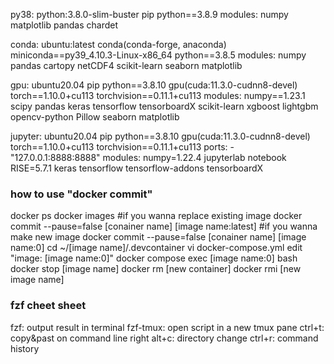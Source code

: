 py38:
    python:3.8.0-slim-buster
    pip
    python==3.8.9
    modules:
        numpy
        matplotlib
        pandas
        chardet

conda:
    ubuntu:latest
    conda(conda-forge, anaconda)
    miniconda==py39_4.10.3-Linux-x86_64
    python==3.8.5
    modules:
        numpy
        pandas
        cartopy
        netCDF4
        scikit-learn
        seaborn
        matplotlib

gpu:
    ubuntu20.04
    pip
    python==3.8.10
    gpu(cuda:11.3.0-cudnn8-devel)
    torch==1.10.0+cu113
    torchvision==0.11.1+cu113
    modules:
        numpy==1.23.1
        scipy
        pandas
        keras
        tensorflow
        tensorboardX
        scikit-learn
        xgboost
        lightgbm
        opencv-python
        Pillow
        seaborn
        matplotlib

jupyter: 
    ubuntu20.04
    pip
    python==3.8.10
    gpu(cuda:11.3.0-cudnn8-devel)
    torch==1.10.0+cu113
    torchvision==0.11.1+cu113
    ports:
        - "127.0.0.1:8888:8888"
    modules:
        numpy=1.22.4
        jupyterlab
        notebook
        RISE=5.7.1
        keras
        tensorflow
        tensorflow-addons
        tensorboardX

### how to use "docker commit" ###
docker ps
docker images
#if you wanna replace existing image
    docker commit --pause=false [conainer name] [image name:latest]
#if you wanna make new image
    docker commit --pause=false [conainer name] [image name:0]
    cd ~/[image name]/.devcontainer
    vi docker-compose.yml
        edit "image: [image name:0]"
    docker compose exec [image name:0] bash
    docker stop [image name]
docker rm [new container]
docker rmi [new image name]

### fzf cheet sheet ###
fzf: output result in terminal
fzf-tmux: open script in a new tmux pane
ctrl+t: copy&past on command line
right alt+c: directory change
ctrl+r: command history

